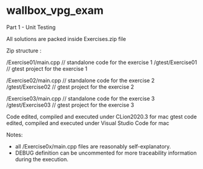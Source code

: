 # wallbox_vpg_exam
Part 1 - Unit Testing

All solutions are packed inside Exercises.zip file

Zip structure :

/Exercise01/main.cpp                 // standalone code for the exercise 1
           /gtest/Exercise01         // gtest project for the exercise 1
           
/Exercise02/main.cpp                 // standalone code for the exercise 2
           /gtest/Exercise02         // gtest project for the exercise 2
           
/Exercise03/main.cpp                 // standalone code for the exercise 3
           /gtest/Exercise03         // gtest project for the exercise 3

Code edited, compiled and executed under CLion2020.3 for mac
gtest code edited, compiled and executed under Visual Studio Code for mac

Notes:
- all /Exercise0x/main.cpp files are reasonably self-explanatory.
- DEBUG definition can be uncommented for more traceability information during the execution.

